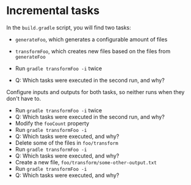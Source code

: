 # Incremental tasks

In the `build.gradle` script, you will find two tasks:

- `generateFoo`, which generates a configurable amount of files
- `transformFoo`, which creates new files based on the files from `generateFoo`

- Run `gradle transformFoo -i` twice
- Q: Which tasks were executed in the second run, and why?

Configure inputs and outputs for both tasks, so neither runs when they don't have to.

- Run `gradle transformFoo -i` twice
- Q: Which tasks were executed in the second run, and why?
- Modify the `fooCount` property
- Run `gradle transformFoo -i`
- Q: Which tasks were executed, and why?
- Delete some of the files in `foo/transform`
- Run `gradle transformFoo -i`
- Q: Which tasks were executed, and why?
- Create a new file, `foo/transform/some-other-output.txt`
- Run `gradle transformFoo -i`
- Q: Which tasks were executed, and why?
